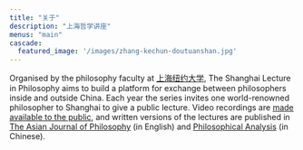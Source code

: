 ```yaml
---
title: "关于"
description: "上海哲学讲座"
menus: "main"
cascade:
  featured_image: '/images/zhang-kechun-doutuanshan.jpg'
---
```


Organised by the philosophy faculty at [上海纽约大学](https://shanghai.nyu.edu/cn), The Shanghai Lecture in Philosophy aims to build a platform for exchange between philosophers inside and outside China. Each year the series invites one world-renowned philosopher to Shanghai to give a public lecture. Video recordings are [made available to the public](https://www.youtube.com/@shanghai-lecture), and written versions of the lectures are published in [The Asian Journal of Philosophy](https://link.springer.com/journal/44204) (in English) and [Philosophical Analysis](https://zxfx.cbpt.cnki.net/WKC3/WebPublication/index.aspx?mid=zxfx) (in Chinese).